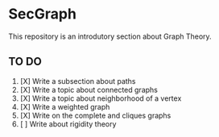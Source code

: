 # SecGraph
This repository is an introdutory section about Graph Theory.


## TO DO

1. [X] Write a subsection about paths
2. [X] Write a topic about connected graphs
4. [X] Write a topic about neighborhood of a vertex
5. [X] Write a weighted graph
6. [X] Write on the complete and cliques graphs
7. [ ] Write about rigidity theory
<!---7. [ ] Write a subsection about the vertex orders
8. [ ] Write a subsection about trees-->


